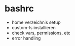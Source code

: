 # bashrc

- home verzeichnis setup
- custom-ls installieren
- check vars, permissions, etc
- error handling
